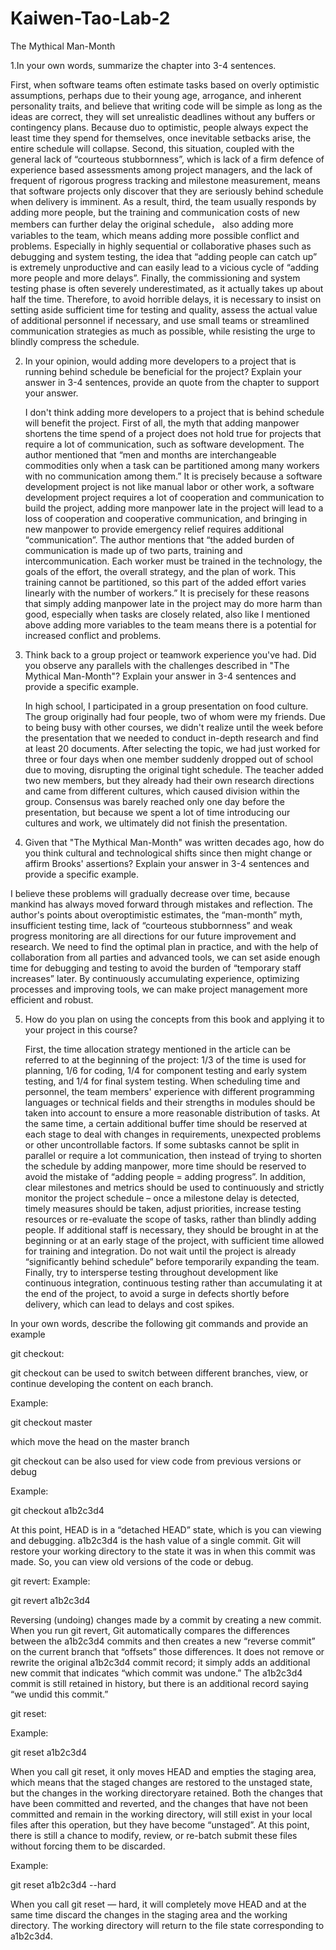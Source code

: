 # Kaiwen-Tao-Lab-2

The Mythical Man-Month

1.In your own words, summarize the chapter into 3-4 sentences.

  First, when software teams often estimate tasks based on overly optimistic assumptions, perhaps due to their young age, arrogance, and inherent personality traits, and believe that writing code will be simple as long as the ideas are correct, they will set unrealistic deadlines without any buffers or contingency plans. Because duo to optimistic, people always expect the least time they spend for themselves, once inevitable setbacks arise, the entire schedule will collapse. Second, this situation, coupled with the general lack of “courteous stubbornness”, which is lack of a firm defence of experience based assessments among project managers, and the lack of  frequent of rigorous progress tracking and milestone measurement, means that software projects only discover that they are seriously behind schedule when delivery is imminent. As a result, third, the team usually responds by adding more people, but the training and communication costs of new members can further delay the original schedule， also adding more variables to the team, which means adding more possible conflict and problems. Especially in highly sequential or collaborative phases such as debugging and system testing, the idea that “adding people can catch up” is extremely unproductive and can easily lead to a vicious cycle of “adding more people and more delays”. Finally, the commissioning and system testing phase is often severely underestimated, as it actually takes up about half the time. Therefore, to avoid horrible delays, it is necessary to insist on setting aside sufficient time for testing and quality, assess the actual value of additional personnel if necessary, and use small teams or streamlined communication strategies as much as possible, while resisting the urge to blindly compress the schedule.

2. In your opinion, would adding more developers to a project that is running behind schedule be beneficial for the project? Explain your answer in 3-4 sentences, provide an quote from the chapter to support your answer.

   I don't think adding more developers to a project that is behind schedule will benefit the project. First of all, the myth that adding manpower shortens the time spend of a project does not hold true for projects that require a lot of communication, such as software development. The author mentioned that “men and months are interchangeable commodities only when a task can be partitioned among many workers with no communication among them.” It is precisely because a software development project is not like manual labor or other work, a software development project requires a lot of cooperation and communication to build the project, adding more manpower late in the project will lead to a loss of cooperation and cooperative communication, and bringing in new manpower to provide emergency relief requires additional “communication”. The author mentions that “the added burden of communication is made up of two parts, training and intercommunication. Each worker must be trained in the technology, the goals of the effort, the overall strategy, and the plan of work. This training cannot be partitioned, so this part of the added effort varies linearly with the number of workers.” It is precisely for these reasons that simply adding manpower late in the project may do more harm than good, especially when tasks are closely related, also like I mentioned above adding more variables to the team means there is a potential for increased conflict and problems.

3. Think back to a group project or teamwork experience you've had. Did you observe any parallels with the challenges described in "The Mythical Man-Month"? Explain your answer in 3-4 sentences and provide a specific example.

   In high school, I participated in a group presentation on food culture. The group originally had four people, two of whom were my friends. Due to being busy with other courses, we didn't realize until the week before the presentation that we needed to conduct in-depth research and find at least 20 documents. After selecting the topic, we had just worked for three or four days when one member suddenly dropped out of school due to moving, disrupting the original tight schedule. The teacher added two new members, but they already had their own research directions and came from different cultures, which caused division within the group. Consensus was barely reached only one day before the presentation, but because we spent a lot of time introducing our cultures and work, we ultimately did not finish the presentation.

4. Given that "The Mythical Man-Month" was written decades ago, how do you think cultural and technological shifts since then might change or affirm Brooks' assertions? Explain your answer in 3-4 sentences and provide a specific example.

  I believe these problems will gradually decrease over time, because mankind has always moved forward through mistakes and reflection. The author's points about overoptimistic estimates, the “man-month” myth, insufficient testing time, lack of “courteous stubbornness” and weak progress monitoring are all directions for our future improvement and research. We need to find the optimal plan in practice, and with the help of collaboration from all parties and advanced tools, we can set aside enough time for debugging and testing to avoid the burden of “temporary staff increases” later. By continuously accumulating experience, optimizing processes and improving tools, we can make project management more efficient and robust.

5. How do you plan on using the concepts from this book and applying it to your project in this course?

   First, the time allocation strategy mentioned in the article can be referred to at the beginning of the project: 1/3 of the time is used for planning, 1/6 for coding, 1/4 for component testing and early system testing, and 1/4 for final system testing. When scheduling time and personnel, the team members' experience with different programming languages or technical fields and their strengths in modules should be taken into account to ensure a more reasonable distribution of tasks. At the same time, a certain additional buffer time should be reserved at each stage to deal with changes in requirements, unexpected problems or other uncontrollable factors. If some subtasks cannot be split in parallel or require a lot communication, then instead of trying to shorten the schedule by adding manpower, more time should be reserved to avoid the mistake of “adding people = adding progress”. In addition, clear milestones and metrics should be used to continuously and strictly monitor the project schedule – once a milestone delay is detected, timely measures should be taken, adjust priorities, increase testing resources or re-evaluate the scope of tasks, rather than blindly adding people. If additional staff is necessary, they should be brought in at the beginning or at an early stage of the project, with sufficient time allowed for training and integration. Do not wait until the project is already “significantly behind schedule” before temporarily expanding the team. Finally, try to intersperse testing throughout development like continuous integration, continuous testing rather than accumulating it at the end of the project, to avoid a surge in defects shortly before delivery, which can lead to delays and cost spikes.

In your own words, describe the following git commands and provide an example

git checkout:

git checkout can be used to switch between different branches, view, or continue developing the content on each branch.

Example:

  git checkout master

which move the head on the master branch

git checkout can be also used for view code from previous versions or debug

Example:

  git checkout a1b2c3d4

At this point, HEAD is in a “detached HEAD” state, which is you can viewing and debugging. a1b2c3d4 is the hash value of a single commit. Git will restore your working directory to the state it was in when this commit was made. So, you can view old versions of the code or debug.


git revert:
Example: 

  git revert a1b2c3d4

Reversing (undoing) changes made by a commit by creating a new commit. When you run git revert, Git automatically compares the differences between the a1b2c3d4 commits and then creates a new “reverse commit” on the current branch that “offsets” those differences. It does not remove or rewrite the original a1b2c3d4 commit record; it simply adds an additional new commit that indicates “which commit was undone.” The a1b2c3d4 commit is still retained in history, but there is an additional record saying “we undid this commit.”

git reset:

Example:

  git reset a1b2c3d4

When you call git reset, it only moves HEAD and empties the staging area, which means that the staged changes are restored to the unstaged state, but the changes in the working directoryare retained. Both the changes that have been committed and reverted, and the changes that have not been committed and remain in the working directory, will still exist in your local files after this operation, but they have become “unstaged”. At this point, there is still a chance to modify, review, or re-batch submit these files without forcing them to be discarded.

Example:

  git reset a1b2c3d4 --hard

When you call git reset — hard, it will completely move HEAD and at the same time discard the changes in the staging area and the working directory. The working directory will return to the file state corresponding to a1b2c3d4.
